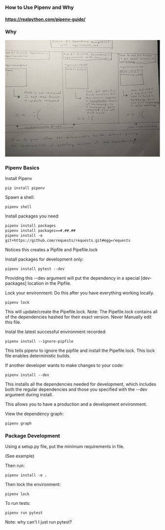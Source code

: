 ### How to Use Pipenv and Why

#### https://realpython.com/pipenv-guide/


### Why


![](../../assets/pipenv.JPG)


### Pipenv Basics

Install Pipenv

	pip install pipenv


Spawn a shell:

	pipenv shell

Install packages you need:

	pipenv install packages
	pipenv install packages==#.##.##
	pipenv install -e git+https://github.com/requests/requests.git#egg=requests

Notices this creates a Pipfile and Pipefile.lock

Install packages for development only:

	pipenv install pytest --dev

Providing this --dev argument will put the dependency in a special [dev-packages] location in the Pipfile.

Lock your environment:
Do this after you have everything working locally.

	pipenv lock

This will update/create the Pipefile.lock.
Note: The Pipefile.lock contains all of the dependencies hashed for their exact version.
Never Manually edit this file.

Instal the latest successful environment recorded:

	pipenv install --ignore-pipfile

This tells pipenv to ignore the pipfile and install the Pipefile.lock.
This lock file enables deterministic builds.

If another developer wants to make changes to your code:

	pipenv install --dev

This installs all the dependencies needed for development, which includes both the regular
dependencies and those you specified with the --dev argument during install.

This allows you to have a production and a development environment.

View the dependency graph:

	pipenv graph


### Package Development

Using a setup.py file, put the minimum requirements in file.

(See example)

Then run:
	
	pipenv install -e .

Then lock the environment:

	pipenv lock

To run tests:

	pipenv run pytest 

Note: why can't I just run pytest?